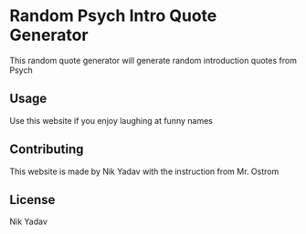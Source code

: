 # Random Psych Intro Quote Generator

This random quote generator will generate random introduction quotes from Psych


## Usage

Use this website if you enjoy laughing at funny names 


## Contributing
This website is made by Nik Yadav with the instruction from Mr. Ostrom

## License
Nik Yadav